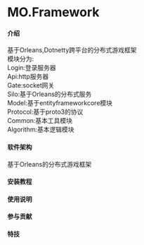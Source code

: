 # MO.Framework

#### 介绍
基于Orleans,Dotnetty跨平台的分布式游戏框架  
模块分为:  
Login:登录服务器  
Api:http服务器  
Gate:socket网关  
Silo:基于Orleans的分布式服务  
Model:基于entityframeworkcore模块  
Protocol:基于proto3的协议  
Common:基本工具模块  
Algorithm:基本逻辑模块  

#### 软件架构
基于Orleans的分布式游戏框架  

#### 安装教程


#### 使用说明


#### 参与贡献



#### 特技

